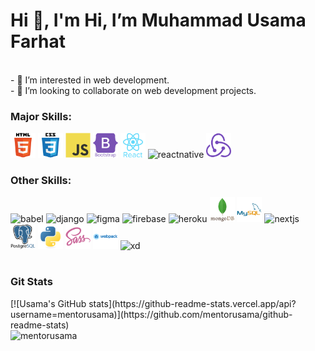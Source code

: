 <h1>Hi 👋, I'm Hi, I’m Muhammad Usama Farhat</h1>
<br>- 👀 I’m interested in web development.
<br>- 💞️ I’m looking to collaborate on web development projects.

<h3>Major Skills:</h3>
<div style="display:'flex',justify-content,'space-between'">
<img src="https://raw.githubusercontent.com/devicons/devicon/master/icons/html5/html5-original-wordmark.svg" alt="html5" width="40" height="40"/> 
<img src="https://raw.githubusercontent.com/devicons/devicon/master/icons/css3/css3-original-wordmark.svg" alt="css3" width="40" height="40"/> 
<img src="https://raw.githubusercontent.com/devicons/devicon/master/icons/javascript/javascript-original.svg" alt="javascript" width="40" height="40"/>
<img src="https://raw.githubusercontent.com/devicons/devicon/master/icons/bootstrap/bootstrap-plain-wordmark.svg" alt="bootstrap" width="40" height="40"/>
<img src="https://raw.githubusercontent.com/devicons/devicon/master/icons/react/react-original-wordmark.svg" alt="react" width="40" height="40"/>
<img src="https://reactnative.dev/img/header_logo.svg" alt="reactnative" width="40" height="40"/> 
<img src="https://raw.githubusercontent.com/devicons/devicon/master/icons/redux/redux-original.svg" alt="redux" width="40" height="40"/> 
</div>

<h3>Other Skills:</h3>
<div style="display:'flex',justify-content,'space-between'">
<img src="https://www.vectorlogo.zone/logos/babeljs/babeljs-icon.svg" alt="babel" width="40" height="40"/>  
<img src="https://static.djangoproject.com/img/logos/django-logo-positive.png" alt="django" width="40" height="40"/> 
<img src="https://www.vectorlogo.zone/logos/figma/figma-icon.svg" alt="figma" width="40" height="40"/> 
<img src="https://www.vectorlogo.zone/logos/firebase/firebase-icon.svg" alt="firebase" width="40" height="40"/>
<img src="https://www.vectorlogo.zone/logos/heroku/heroku-icon.svg" alt="heroku" width="40" height="40"/> 
<img src="https://raw.githubusercontent.com/devicons/devicon/master/icons/mongodb/mongodb-original-wordmark.svg" alt="mongodb" width="40" height="40"/>
<img src="https://raw.githubusercontent.com/devicons/devicon/master/icons/mysql/mysql-original-wordmark.svg" alt="mysql" width="40" height="40"/> 
<img src="https://cdn.worldvectorlogo.com/logos/nextjs-2.svg" alt="nextjs" width="40" height="40"/> 
<img src="https://raw.githubusercontent.com/devicons/devicon/master/icons/postgresql/postgresql-original-wordmark.svg" alt="postgresql" width="40" height="40"/> 
<img src="https://raw.githubusercontent.com/devicons/devicon/master/icons/python/python-original.svg" alt="python" width="40" height="40"/>
<img src="https://raw.githubusercontent.com/devicons/devicon/master/icons/sass/sass-original.svg" alt="sass" width="40" height="40"/> 
<img src="https://raw.githubusercontent.com/devicons/devicon/d00d0969292a6569d45b06d3f350f463a0107b0d/icons/webpack/webpack-original-wordmark.svg" alt="webpack" width="40" height="40"/>
<img src="https://cdn.worldvectorlogo.com/logos/adobe-xd.svg" alt="xd" width="40" height="40"/>
</div>
  
  
<br>
<h3>Git Stats</h3>
[![Usama's GitHub stats](https://github-readme-stats.vercel.app/api?username=mentorusama)](https://github.com/mentorusama/github-readme-stats)
<br>
<img src="https://github-readme-stats.vercel.app/api/top-langs?username=mentorusama&show_icons=true&locale=en&layout=compact" alt="mentorusama" />

